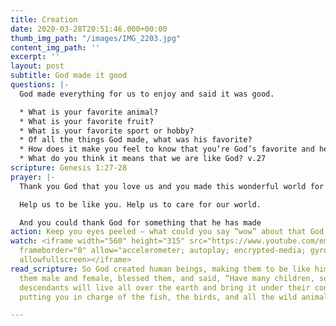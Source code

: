 ```yaml
---
title: Creation
date: 2020-03-28T20:51:46.000+00:00
thumb_img_path: "/images/IMG_2203.jpg"
content_img_path: ''
excerpt: ''
layout: post
subtitle: God made it good
questions: |-
  God made everything for us to enjoy and said it was good.

  * What is your favorite animal?
  * What is your favorite fruit?
  * What is your favorite sport or hobby?
  * Of all the things God made, what was his favorite?
  * How does it make you feel to know that you’re God’s favorite and he loves you?
  * What do you think it means that we are like God? v.27
scripture: Genesis 1:27-28
prayer: |-
  Thank you God that you love us and you made this wonderful world for us to enjoy.

  Help us to be like you. Help us to care for our world.

  And you could thank God for something that he has made
action: Keep you eyes peeled – what could you say “wow” about that God has made today?
watch: <iframe width="560" height="315" src="https://www.youtube.com/embed/ZZPfCWV81pE"
  frameborder="0" allow="accelerometer; autoplay; encrypted-media; gyroscope; picture-in-picture"
  allowfullscreen></iframe>
read_scripture: So God created human beings, making them to be like himself. He created
  them male and female, blessed them, and said, “Have many children, so that your
  descendants will live all over the earth and bring it under their control. I am
  putting you in charge of the fish, the birds, and all the wild animals.

---
```


